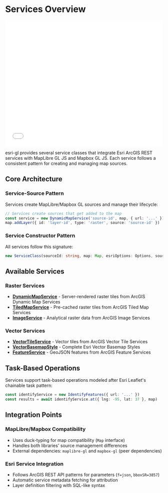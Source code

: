 # Services Overview

<iframe src="/examples/basic-viewer.html" width="100%" height="400" frameborder="0" style={{ border: "1px solid #ccc", borderRadius: "8px", marginBottom: "20px" }}></iframe>

esri-gl provides several service classes that integrate Esri ArcGIS REST services with MapLibre GL JS and Mapbox GL JS. Each service follows a consistent pattern for creating and managing map sources.

## Core Architecture

### Service-Source Pattern

Services create MapLibre/Mapbox GL sources and manage their lifecycle:

```typescript
// Services create sources that get added to the map
const service = new DynamicMapService('source-id', map, { url: '...' })
map.addLayer({ id: 'layer-id', type: 'raster', source: 'source-id' })
```

### Service Constructor Pattern

All services follow this signature:

```typescript
new ServiceClass(sourceId: string, map: Map, esriOptions: Options, sourceOptions?: SourceOptions)
```

## Available Services

### Raster Services

- **[DynamicMapService](../api/dynamic-map-service)** - Server-rendered raster tiles from ArcGIS Dynamic Map Services
- **[TiledMapService](../api/tiled-map-service)** - Pre-cached raster tiles from ArcGIS Tiled Map Services  
- **[ImageService](../api/image-service)** - Analytical raster data from ArcGIS Image Services

### Vector Services  

- **[VectorTileService](#)** - Vector tiles from ArcGIS Vector Tile Services
- **[VectorBasemapStyle](#)** - Complete Esri Vector Basemap Styles
- **[FeatureService](../api/feature-service)** - GeoJSON features from ArcGIS Feature Services

## Task-Based Operations

Services support task-based operations modeled after Esri Leaflet's chainable task pattern:

```typescript
const identifyService = new IdentifyFeatures({ url: '...' })
const results = await identifyService.at({ lng: -95, lat: 37 }, map)
```

## Integration Points

### MapLibre/Mapbox Compatibility  
- Uses duck-typing for map compatibility (`Map` interface)
- Handles both libraries' source management differences
- External dependencies: `maplibre-gl` and `mapbox-gl` (peer dependencies)

### Esri Service Integration
- Follows ArcGIS REST API patterns for parameters (`f=json`, `bboxSR=3857`)
- Automatic service metadata fetching for attribution
- Layer definition filtering with SQL-like syntax